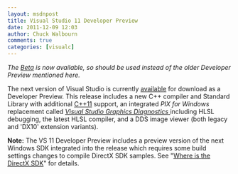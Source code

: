 ```yaml
---
layout: msdnpost
title: Visual Studio 11 Developer Preview
date: 2011-12-09 12:03
author: Chuck Walbourn
comments: true
categories: [visualc]
---
```

<em>The <a href="https://walbourn.github.io/visual-studio-11-beta/">Beta</a> is now available, so should be used instead of the older Developer Preview mentioned here.</em>

The next version of Visual Studio is currently <a href="http://www.microsoft.com/download/en/details.aspx?displaylang=en&id=27543">available</a> for download as a Developer Preview. This release includes a new C++ compiler and Standard Library with additional <a href="https://devblogs.microsoft.com/cppblog/c11-features-in-visual-c-11/">C++11</a> support, an integrated <em>PIX for Windows</em> replacement called <a href="https://devblogs.microsoft.com/cppblog/game-debugging-in-visual-studio-11/"><em>Visual Studio Graphics Diagnostics</em> </a>including HLSL debugging, the latest HLSL compiler, and a DDS image viewer (both legacy and 'DX10' extension variants).
<!--more-->

<strong>Note:</strong> The VS 11 Developer Preview includes a preview version of the next Windows SDK integrated into the release which requires some build settings changes to compile DirectX SDK samples. See "<a href="https://walbourn.github.io/where-is-the-directx-sdk/">Where is the DirectX SDK</a>" for details.
